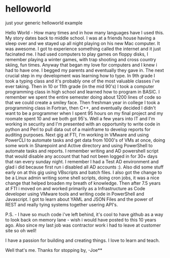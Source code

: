 # helloworld

just your generic helloworld example

Hello World - How many times and in how many languages have I used this.  My story dates back to middle school.  I was at a friends house having a sleep over and we stayed up all night playing on his new Mac computer.  It was awesome. I got to experience something called the internet and it just facinated me.  I had used computers to play games on floppy disks, I remember playing a winter games, with trap shooting and cross country skiing, fun times.  Anyway that began my love for computers and I knew i had to have one.  I begged my parents and eventually they gave in.  The next crucial step in my development was learning how to type.  In 9th grade I took a typing class and it's probably one of the most valuable classes i've ever taking.  Then in 10 or 11th grade (in the mid 90's) I took a computer programming class in high school and learned how to program in BASIC.  I remember we spent the entire semester doing about 1200 lines of code so that we could create a smiley face.  Then freshman year in college I took a programming class in Fortran, then C++, and eventually decided I didn't want to be a programmer when I spent 95 hours on my final project and my roomate spent 10 and we both got 95's.  Well a few years into IT and I'm working in security and I'm presented with an opportunity to write code in python and Perl to pull data out of a mainframe to develop reports for auditing purposes.  Next gig at FTI, I'm working in VMware and using PowerCLI to automate tasks and get data from 1000's of VMs at once, doing some work in Sharepoint and Active directory and using PowerShell to automate tasks and reports.  I remember writing and AD powershell script that would disable any account that had not been logged in for 30+ days that ran every sunday night.  I remember I had a Test AD environment and glad i did because first run i disabled all AD accounts :).  Also did some stuff early on at this gig using VBscripts and batch files.  I also got the change to be a Linux admin writing some shell scripts, doing cron jobs, it was a nice change that helped broaden my breath of knowledge.  Then after 7.5 years at FTI i moved on and worked primarily as a Infrastructure as Code developer using VMware tools and writing code in PowerShell and Javascript.  I got to learn about YAML and JSON Files and the power of REST and really tying systems together usering API's.

P.S. - I have so much code i've left behind, it's cool to have github as a way to look back on memory lane - wish i would have posted to this 10 years ago.  Also since my last job was contractor work i had to leave at customer site so oh well!

I have a passion for building and creating things.  I love to learn and teach.

Well that's me.  Thanks for stopping by,
-Joe**

